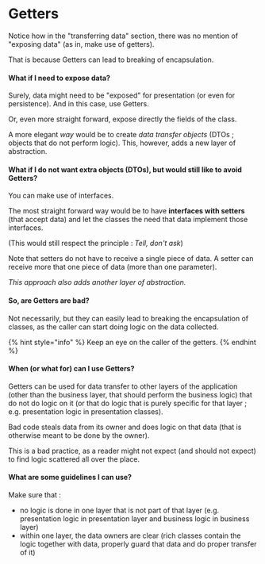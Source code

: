 # Getters

Notice how in the "transferring data" section, there was no mention of "exposing data" \(as in, make use of getters\). 

That is because Getters can lead to breaking of encapsulation.

#### What if I need to expose data?

Surely, data might need to be "exposed" for presentation \(or even for persistence\). And in this case, use Getters. 

Or, even more straight forward, expose directly the fields of the class.

A more elegant _way_ would be to create _data transfer objects_ \(DTOs ; objects that do not perform logic\). This, however, adds a new layer of abstraction.

#### What if I do not want extra objects \(DTOs\), but would still like to avoid Getters?

You can make use of interfaces. 

The most straight forward way would be to have **interfaces with setters** \(that accept data\) and let the classes the need that data implement those interfaces.

\(This would still respect the principle : _Tell, don't ask_\)

Note that setters do not have to receive a single piece of data. A setter can receive more that one piece of data \(more than one parameter\).

_This approach also adds another layer of abstraction._

#### So, are Getters are bad?

Not necessarily, but they can easily lead to breaking the encapsulation of classes, as the caller can start doing logic on the data collected.

{% hint style="info" %}
Keep an eye on the caller of the getters. 
{% endhint %}

#### When \(or what for\) can I use Getters?

Getters can be used for data transfer to other layers of the application \(other than the business layer, that should perform the business logic\) that do not do logic on it \(or that do logic that is purely specific for that layer ; e.g. presentation logic in presentation classes\). 

Bad code steals data from its owner and does logic on that data \(that is otherwise meant to be done by the owner\). 

This is a bad practice, as a reader might not expect \(and should not expect\) to find logic scattered all over the place.

#### What are some guidelines I can use?

Make sure that :

* no logic is done in one layer that is not part of that layer \(e.g. presentation logic in presentation layer and business logic in business layer\)
* within one layer, the data owners are clear \(rich classes contain the logic together with data, properly guard that data and do proper transfer of it\)



